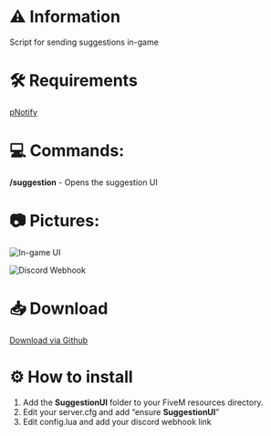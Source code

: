 # :warning: Information
Script for sending suggestions in-game


# :hammer_and_wrench: Requirements
[pNotify](https://forum.cfx.re/t/release-pnotify-in-game-js-notifications-using-noty/20659)

# :computer: **Commands:**
**/suggestion** - Opens the suggestion UI

# :camera: **Pictures:**
![In-game UI](https://i.imgur.com/zzIM0QM.png)

![Discord Webhook](https://i.imgur.com/mo25brm.png)

# :inbox_tray: Download
[Download via Github](https://github.com/Swqppingg/SuggestionUI)

# :gear: How to install
1. Add the **SuggestionUI** folder to your FiveM resources directory.
2. Edit your server.cfg and add “ensure **SuggestionUI**”
3. Edit config.lua and add your discord webhook link

